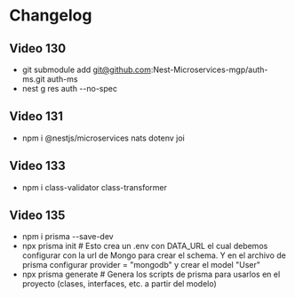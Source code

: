 # Changelog

## Video 130

- git submodule add git@github.com:Nest-Microservices-mgp/auth-ms.git auth-ms
- nest g res auth --no-spec

## Video 131

- npm i @nestjs/microservices nats dotenv joi

## Video 133

- npm i class-validator class-transformer

## Video 135

- npm i prisma --save-dev
- npx prisma init # Esto crea un .env con DATA_URL el cual debemos configurar con la url de Mongo para crear el schema. Y en el archivo de prisma configurar provider = "mongodb" y crear el model "User"
- npx prisma generate # Genera los scripts de prisma para usarlos en el proyecto (clases, interfaces, etc. a partir del modelo)

